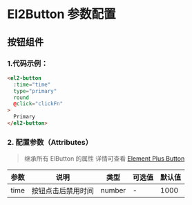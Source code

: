 # El2Button 参数配置

## 按钮组件

### 1.代码示例：

```html
<el2-button
  :time="time"
  type="primary"
  round
  @click="clickFn"
>
  Primary
</el2-button>
```

### 2. 配置参数（Attributes）

> 继承所有 ElButton 的属性
> 详情可查看 [Element Plus Button](https://element-plus.org/zh-CN/component/button.html#button-%E5%B1%9E%E6%80%A7)

| 参数 | 说明               | 类型   | 可选值 | 默认值 |
| ---- | ------------------ | ------ | ------ | ------ |
| time | 按钮点击后禁用时间 | number | -      | 1000   |
